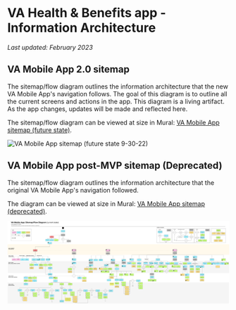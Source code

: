# VA Health & Benefits app - Information Architecture

_Last updated: February 2023_

## VA Mobile App 2.0 sitemap 
The sitemap/flow diagram outlines the information architecture that the new VA Mobile App's navigation follows. The goal of this diagram is to outline all the current screens and actions in the app. This diagram is a living artifact. As the app changes, updates will be made and reflected here.

The sitemap/flow diagram can be viewed at size in Mural: [VA Mobile App sitemap (future state)](https://app.mural.co/t/adhoccorporateworkspace2583/m/adhoccorporateworkspace2583/1655989910332/d0f78565904f80b730fb70285eef9f4002279aef?sender=u28718b63c8993f515e0b2240).

![VA Mobile App sitemap (future state 9-30-22)](https://github.com/department-of-veterans-affairs/va.gov-team/blob/master/products/va-mobile-app/ux-design/information-architecture/Detailed%20sitemap%20(future%20state%209-30-22)_2023-02-06_16-36-53.png)


## VA Mobile App post-MVP sitemap (Deprecated)
The sitemap/flow diagram outlines the information architecture that the original VA Mobile App's navigation followed. 

The diagram can be viewed at size in Mural: [VA Mobile App sitemap (deprecated)](https://app.mural.co/t/adhoccorporateworkspace2583/m/adhoccorporateworkspace2583/1642804630885/39996d58a6b48671b3119a76ef9554941ed644f8?sender=u28718b63c8993f515e0b2240).

![VA Mobile App sitemap (current state 2-7-22)](https://github.com/department-of-veterans-affairs/va.gov-team/blob/master/products/va-mobile-app/ux-design/information-architecture/VA%20Mobile%20App%20sitemap%20(current%20state%202-7-22).png)

